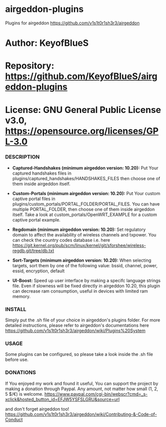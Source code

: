 # airgeddon-plugins
Plugins for airgeddon https://github.com/v1s1t0r1sh3r3/airgeddon

# Author:     KeyofBlueS
# Repository: https://github.com/KeyofBlueS/airgeddon-plugins
# License:    GNU General Public License v3.0, https://opensource.org/licenses/GPL-3.0

### DESCRIPTION

* **Captured-Handshakes (minimum airgeddon version: 10.20):**
Put Your captured handshakes files in plugins/captured_handshakes/HANDSHAKES_FILES
then choose one of them inside airgeddon itself.

* **Custom-Portals (minimum airgeddon version: 10.20):**
Put Your custom captive portal files in plugins/custom_portals/PORTAL_FOLDER/PORTAL_FILES.
You can have multiple PORTAL_FOLDER, then choose one of them inside airgeddon itself. Take a look at custom_portals/OpenWRT_EXAMPLE for a custom captive portal example.

* **Regdomain (minimum airgeddon version: 10.20):**
Set regulatory domain to affect the availability of wireless channels and txpower.
You can check the country codes database i.e. here https://git.kernel.org/pub/scm/linux/kernel/git/sforshee/wireless-regdb.git/tree/db.txt

* **Sort-Targets (minimum airgeddon version: 10.20):**
When selecting targets, sort them by one of the following value:
bssid, channel, power, essid, encryption, default

* **UI-Boost:**
Speed up user interface by making a specifc language strings file.
Even if slowness will be fixed directly in airgeddon 10.20, this plugin can decrease ram consumption, useful in devices with limited ram memory.

### INSTALL
Simply put the .sh file of your choice in airgeddon's plugins folder.
For more detailed instructions, please refer to airgeddon's documentations here https://github.com/v1s1t0r1sh3r3/airgeddon/wiki/Plugins%20System

### USAGE
Some plugins can be configured, so please take a look inside the .sh file before use.

### DONATIONS
If You enjoyed my work and found it useful, You can support the project by making a donation through Paypal. Any amount, not matter how small (1, 2, 5 $/€) is welcome.
https://www.paypal.com/cgi-bin/webscr?cmd=_s-xclick&hosted_button_id=EFJW5YSFSLGRU&source=url

and don't forget airgeddon too!
https://github.com/v1s1t0r1sh3r3/airgeddon/wiki/Contributing-&-Code-of-Conduct
